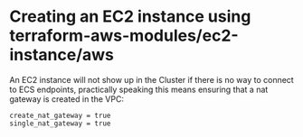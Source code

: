 # Creating an EC2 instance using terraform-aws-modules/ec2-instance/aws

An EC2 instance will not show up in the Cluster if there is no way to connect to ECS endpoints, practically speaking this means ensuring that a nat gateway is created in the VPC:
```
create_nat_gateway = true
single_nat_gateway = true
```